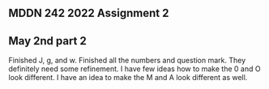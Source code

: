 ## MDDN 242 2022 Assignment 2

## May 2nd part 2

  Finished J, g, and w.  Finished all the numbers and question mark.
  They definitely need some refinement.  I have few ideas how to make the 0 and O look different.
  I have an idea to make the M and A look different as well.
